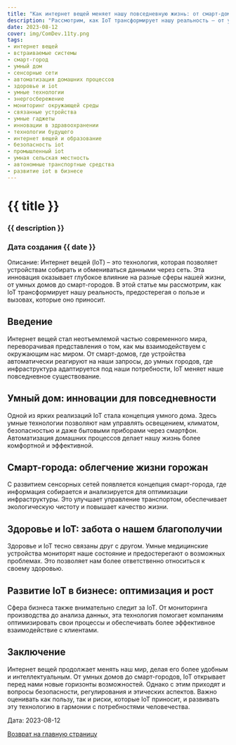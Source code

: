 ```yaml
---
title: "Как интернет вещей меняет нашу повседневную жизнь: от смарт-домов до умных городов"
description: "Рассмотрим, как IoT трансформирует нашу реальность – от умных домов до смарт-городов."
date: 2023-08-12
cover: img/ComDev.11ty.png
tags:
- интернет вещей
- встраиваемые системы
- смарт-город
- умный дом
- сенсорные сети
- автоматизация домашних процессов
- здоровье и iot
- умные технологии
- энергосбережение
- мониторинг окружающей среды
- связанные устройства
- умные гаджеты
- инновации в здравоохранении
- технологии будущего
- интернет вещей и образование
- безопасность iot
- промышленный iot
- умная сельская местность
- автономные транспортные средства
- развитие iot в бизнесе
---
```


# {{ title }}
### {{ description }}
### Дата создания {{ date }}

Описание: Интернет вещей (IoT) – это технология, которая позволяет устройствам собирать и обмениваться данными через сеть. Эта инновация оказывает глубокое влияние на разные сферы нашей жизни, от умных домов до смарт-городов. В этой статье мы рассмотрим, как IoT трансформирует нашу реальность, предостерегая о пользе и вызовах, которые оно приносит.

## Введение

Интернет вещей стал неотъемлемой частью современного мира, переворачивая представления о том, как мы взаимодействуем с окружающим нас миром. От смарт-домов, где устройства автоматически реагируют на наши запросы, до умных городов, где инфраструктура адаптируется под наши потребности, IoT меняет наше повседневное существование.

## Умный дом: инновации для повседневности

Одной из ярких реализаций IoT стала концепция умного дома. Здесь умные технологии позволяют нам управлять освещением, климатом, безопасностью и даже бытовыми приборами через смартфон. Автоматизация домашних процессов делает нашу жизнь более комфортной и эффективной.

## Смарт-города: облегчение жизни горожан

С развитием сенсорных сетей появляется концепция смарт-города, где информация собирается и анализируется для оптимизации инфраструктуры. Это улучшает управление транспортом, обеспечивает экологическую чистоту и повышает качество жизни.

## Здоровье и IoT: забота о нашем благополучии

Здоровье и IoT тесно связаны друг с другом. Умные медицинские устройства мониторят наше состояние и предостерегают о возможных проблемах. Это позволяет нам более ответственно относиться к своему здоровью.

## Развитие IoT в бизнесе: оптимизация и рост

Сфера бизнеса также внимательно следит за IoT. От мониторинга производства до анализа данных, эта технология помогает компаниям оптимизировать свои процессы и обеспечивать более эффективное взаимодействие с клиентами.

## Заключение

Интернет вещей продолжает менять наш мир, делая его более удобным и интеллектуальным. От умных домов до смарт-городов, IoT открывает перед нами новые горизонты возможностей. Однако с этим приходят и вопросы безопасности, регулирования и этических аспектов. Важно оценивать как пользу, так и риски, которые IoT приносит, и развивать эту технологию в гармонии с потребностями человечества.

Дата: 2023-08-12

[Возврат на главную страницу](/)